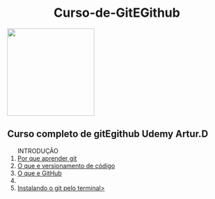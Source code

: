 <h1 align="center">Curso-de-GitEGithub</h1>
<img src=https://github.com/Fas-naWeb/Curso-de-Linux---Concluido/blob/main/Aprendendo_Linux/src/recursos/Curso-de-Git-e-GitHub.png width=200px>

<h2>Curso completo de gitEgithub Udemy Artur.D</h2>

<ol>
  INTRODUÇÃO
  <li><a href =https://github.com/Fas-naWeb/Curso-de-GitEGithub---Concluido/blob/main/%2401_INTRODUCAO/%24005_Introducao.java>Por que aprender git</a></li>
  <li><a href =https://github.com/Fas-naWeb/Curso-de-GitEGithub---Concluido/commit/82086095fa87e384ef052daf999ca7bad761e4ff> O que e versionamento de código</a></li>
  <li><a href =https://github.com/Fas-naWeb/Curso-de-GitEGithub---Concluido/commit/92728a5377db753673176f96af16c699ccf32b75> O que e GitHub</a><li>
  <li><a href =https://github.com/Fas-naWeb/Curso-de-GitEGithub---Concluido/commit/abe80652061e29985f6871f6b00d6819953e8a42> Instalando o git pelo terminal></a></li> 
 <ol>


